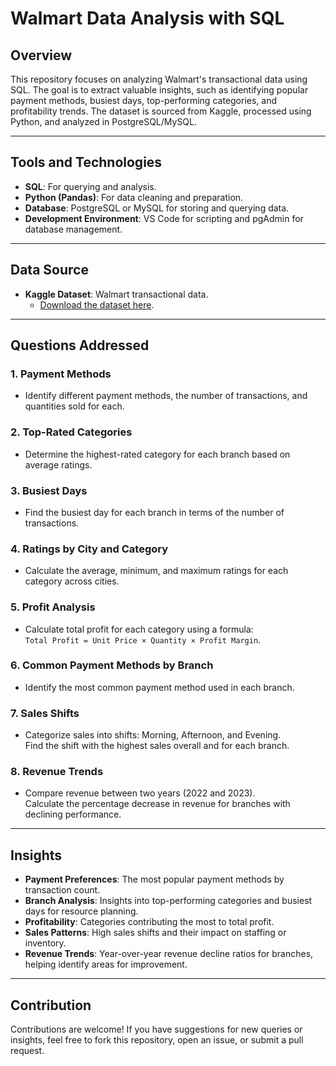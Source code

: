 # Walmart Data Analysis with SQL

## Overview
This repository focuses on analyzing Walmart's transactional data using SQL. The goal is to extract valuable insights, such as identifying popular payment methods, busiest days, top-performing categories, and profitability trends. The dataset is sourced from Kaggle, processed using Python, and analyzed in PostgreSQL/MySQL.

---

## Tools and Technologies
- **SQL**: For querying and analysis.
- **Python (Pandas)**: For data cleaning and preparation.
- **Database**: PostgreSQL or MySQL for storing and querying data.
- **Development Environment**: VS Code for scripting and pgAdmin for database management.

---

## Data Source
- **Kaggle Dataset**: Walmart transactional data.  
  - [Download the dataset here](https://www.kaggle.com/datasets/vishwavidhatha/walmart).

---

## Questions Addressed

### 1. Payment Methods
- Identify different payment methods, the number of transactions, and quantities sold for each.

### 2. Top-Rated Categories
- Determine the highest-rated category for each branch based on average ratings.

### 3. Busiest Days
- Find the busiest day for each branch in terms of the number of transactions.

### 4. Ratings by City and Category
- Calculate the average, minimum, and maximum ratings for each category across cities.

### 5. Profit Analysis
- Calculate total profit for each category using a formula:  
  `Total Profit = Unit Price × Quantity × Profit Margin`.

### 6. Common Payment Methods by Branch
- Identify the most common payment method used in each branch.

### 7. Sales Shifts
- Categorize sales into shifts: Morning, Afternoon, and Evening.  
  Find the shift with the highest sales overall and for each branch.

### 8. Revenue Trends
- Compare revenue between two years (2022 and 2023).  
  Calculate the percentage decrease in revenue for branches with declining performance.

---

## Insights
- **Payment Preferences**: The most popular payment methods by transaction count.
- **Branch Analysis**: Insights into top-performing categories and busiest days for resource planning.
- **Profitability**: Categories contributing the most to total profit.
- **Sales Patterns**: High sales shifts and their impact on staffing or inventory.
- **Revenue Trends**: Year-over-year revenue decline ratios for branches, helping identify areas for improvement.

---

## Contribution
Contributions are welcome! If you have suggestions for new queries or insights, feel free to fork this repository, open an issue, or submit a pull request.
